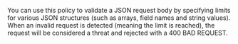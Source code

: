 You can use this policy to validate a JSON request body by specifying limits for various JSON structures (such as arrays, field names and string values).
When an invalid request is detected (meaning the limit is reached), the request will be considered a threat and rejected with a 400 BAD REQUEST.